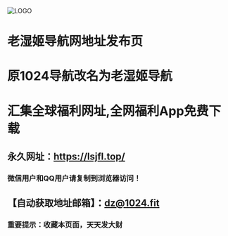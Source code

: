 ![LOGO](https://lsjfl.top/zb_users/upload/2019/09/201909251569421749543190.png)


# 老湿姬导航网地址发布页
# 原1024导航改名为老湿姬导航
# 汇集全球福利网址,全网福利App免费下载


## 永久网址：https://lsjfl.top/
### 微信用户和QQ用户请复制到浏览器访问！
## 【自动获取地址邮箱】：dz@1024.fit


### 重要提示：收藏本页面，天天发大财
